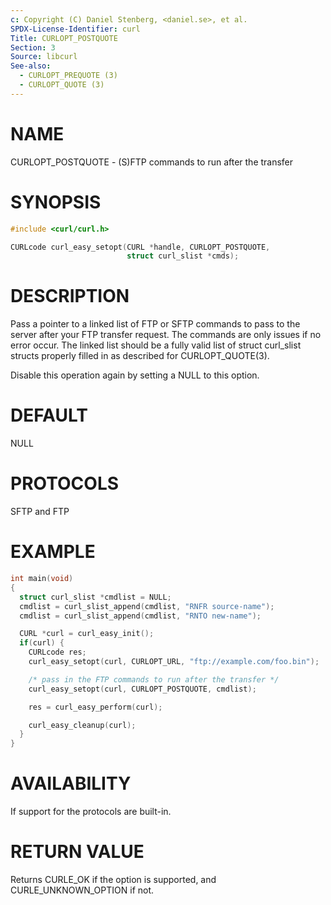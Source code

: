 ```yaml
---
c: Copyright (C) Daniel Stenberg, <daniel.se>, et al.
SPDX-License-Identifier: curl
Title: CURLOPT_POSTQUOTE
Section: 3
Source: libcurl
See-also:
  - CURLOPT_PREQUOTE (3)
  - CURLOPT_QUOTE (3)
---
```


# NAME

CURLOPT_POSTQUOTE - (S)FTP commands to run after the transfer

# SYNOPSIS

~~~c
#include <curl/curl.h>

CURLcode curl_easy_setopt(CURL *handle, CURLOPT_POSTQUOTE,
                          struct curl_slist *cmds);
~~~

# DESCRIPTION

Pass a pointer to a linked list of FTP or SFTP commands to pass to the server
after your FTP transfer request. The commands are only issues if no error
occur. The linked list should be a fully valid list of struct curl_slist
structs properly filled in as described for CURLOPT_QUOTE(3).

Disable this operation again by setting a NULL to this option.

# DEFAULT

NULL

# PROTOCOLS

SFTP and FTP

# EXAMPLE

~~~c
int main(void)
{
  struct curl_slist *cmdlist = NULL;
  cmdlist = curl_slist_append(cmdlist, "RNFR source-name");
  cmdlist = curl_slist_append(cmdlist, "RNTO new-name");

  CURL *curl = curl_easy_init();
  if(curl) {
    CURLcode res;
    curl_easy_setopt(curl, CURLOPT_URL, "ftp://example.com/foo.bin");

    /* pass in the FTP commands to run after the transfer */
    curl_easy_setopt(curl, CURLOPT_POSTQUOTE, cmdlist);

    res = curl_easy_perform(curl);

    curl_easy_cleanup(curl);
  }
}
~~~

# AVAILABILITY

If support for the protocols are built-in.

# RETURN VALUE

Returns CURLE_OK if the option is supported, and CURLE_UNKNOWN_OPTION if not.
